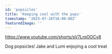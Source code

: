 ```yaml
---
id: 'pupsicles'
title: 'Keeping cool with the pups'
timestamp: '2025-07-26T18:00:00Z'
featuredImage: ''
---
```

https://www.youtube.com/shorts/sV7LrqOOCv8

Dog popsicles! Jake and Lumi enjoying a cool treat